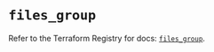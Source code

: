 # `files_group`

Refer to the Terraform Registry for docs: [`files_group`](https://registry.terraform.io/providers/files-com/files/0.1.365/docs/resources/group).
